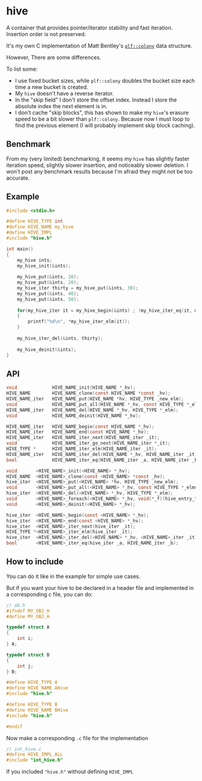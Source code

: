 # hive
A container that provides pointer/iterator stability and fast iteration. Insertion order is not preserved.

It's my own C implementation of Matt Bentley's [`plf::colony`](https://github.com/mattreecebentley/plf_colony) data structure.

However, There are some differences.

To list some:
- I use fixed bucket sizes, while `plf::colony` doubles the bucket size each time a new bucket is created.
- My `hive` doesn't have a reverse iterator.
- In the "skip field" I don't store the offset index. Instead I store the absolute index the next element is in.
- I don't cache "skip blocks", this has shown to make my `hive`'s erasure speed to be a bit slower than `plf::colony`. Because now I must loop to find the previous element (I will probably implement skip block caching).

## Benchmark

From my (very limited) benchmarking, it seems my `hive` has slightly faster iteration speed, slightly slower insertion, and noticeably slower deletion.
I won't post any benchmark results because I'm afraid they might not be too accurate.

## Example

```C
#include <stdio.h>

#define HIVE_TYPE int
#define HIVE_NAME my_hive
#define HIVE_IMPL
#include "hive.h"

int main()
{
    my_hive ints;
    my_hive_init(&ints);
    
    my_hive_put(&ints, 10);
    my_hive_put(&ints, 20);
    my_hive_iter thirty = my_hive_put(&ints, 30);
    my_hive_put(&ints, 40);
    my_hive_put(&ints, 50);
    
    for(my_hive_iter it = my_hive_begin(&ints) ; !my_hive_iter_eq(it, my_hive_end(&ints)) ; it = my_hive_iter_next(it))
    {
        printf("%d\n", *my_hive_iter_elm(it));
    }
    
    my_hive_iter_del(&ints, thirty);
    
    my_hive_deinit(&ints);
}
```

## API
```C
void             HIVE_NAME_init(HIVE_NAME *_hv);
HIVE_NAME        HIVE_NAME_clone(const HIVE_NAME *const _hv);
HIVE_NAME_iter   HIVE_NAME_put(HIVE_NAME *hv, HIVE_TYPE _new_elm);
void             HIVE_NAME_put_all(HIVE_NAME *_hv, const HIVE_TYPE *_elms, size_t _nelms);
HIVE_NAME_iter   HIVE_NAME_del(HIVE_NAME *_hv, HIVE_TYPE *_elm);
void             HIVE_NAME_deinit(HIVE_NAME *_hv);

HIVE_NAME_iter   HIVE_NAME_begin(const HIVE_NAME *_hv);
HIVE_NAME_iter   HIVE_NAME_end(const HIVE_NAME *_hv);
HIVE_NAME_iter   HIVE_NAME_iter_next(HIVE_NAME_iter _it);
void             HIVE_NAME_iter_go_next(HIVE_NAME_iter *_it);
HIVE_TYPE *      HIVE_NAME_iter_elm(HIVE_NAME_iter _it);
HIVE_NAME_iter   HIVE_NAME_iter_del(HIVE_NAME *_hv, HIVE_NAME_iter _it);
bool             HIVE_NAME_iter_eq(HIVE_NAME_iter _a, HIVE_NAME_iter _b);

void       <HIVE_NAME>_init(<HIVE_NAME> *_hv);
HIVE_NAME  <HIVE_NAME>_clone(const <HIVE_NAME> *const _hv);
hive_iter  <HIVE_NAME>_put(<HIVE_NAME> *hv, HIVE_TYPE _new_elm);
void       <HIVE_NAME>_put_all(<HIVE_NAME> *_hv, const HIVE_TYPE *_elms, size_t _nelms);
hive_iter  <HIVE_NAME>_del(<HIVE_NAME> *_hv, HIVE_TYPE *_elm);
void       <HIVE_NAME>_foreach(<HIVE_NAME> *_hv, void(*_f)(hive_entry_t*,void*), void *_arg);
void       <HIVE_NAME>_deinit(<HIVE_NAME> *_hv);

hive_iter  <HIVE_NAME>_begin(const <HIVE_NAME> *_hv);
hive_iter  <HIVE_NAME>_end(const <HIVE_NAME> *_hv);
hive_iter  <HIVE_NAME>_iter_next(hive_iter _it);
HIVE_TYPE *<HIVE_NAME>_iter_elm(hive_iter _it);
hive_iter  <HIVE_NAME>_iter_del(<HIVE_NAME> *_hv, <HIVE_NAME>_iter _it);
bool       <HIVE_NAME>_iter_eq(hive_iter _a, HIVE_NAME_iter _b);
```

## How to include
You can do it like in the example for simple use cases.

But if you want your hive to be declared in a header file and implemented in a corresponding c file, you can do:

```C
// ab.h
#ifndef MY_OBJ_H
#define MY_OBJ_H

typedef struct A
{
    int i;
} A;

typedef struct B
{
    int j;
} B;

#define HIVE_TYPE A
#define HIVE_NAME AHive
#include "hive.h"

#define HIVE_TYPE B
#define HIVE_NAME BHive
#include "hive.h"

#endif
```

Now make a corresponding `.c` file for the implementation

```C
// int_hive.c
#define HIVE_IMPL_ALL
#include "int_hive.h"
```
If you included `"hive.h"` without defining `HIVE_IMPL`
